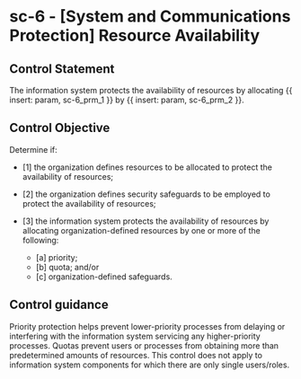 # sc-6 - \[System and Communications Protection\] Resource Availability

## Control Statement

The information system protects the availability of resources by allocating {{ insert: param, sc-6_prm_1 }} by {{ insert: param, sc-6_prm_2 }}.

## Control Objective

Determine if:

- \[1\] the organization defines resources to be allocated to protect the availability of resources;

- \[2\] the organization defines security safeguards to be employed to protect the availability of resources;

- \[3\] the information system protects the availability of resources by allocating organization-defined resources by one or more of the following:

  - \[a\] priority;
  - \[b\] quota; and/or
  - \[c\] organization-defined safeguards.

## Control guidance

Priority protection helps prevent lower-priority processes from delaying or interfering with the information system servicing any higher-priority processes. Quotas prevent users or processes from obtaining more than predetermined amounts of resources. This control does not apply to information system components for which there are only single users/roles.
